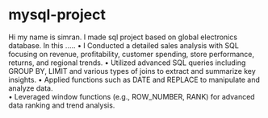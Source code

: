 # mysql-project
Hi my name is simran. I made sql project based on global electronics database.
 In this .....
• I Conducted a detailed sales analysis with SQL focusing on revenue, 
profitability, customer spending, store performance, returns, and regional trends. 
• Utilized advanced SQL queries including GROUP BY, LIMIT and various types of joins to extract and summarize key 
insights. 
• Applied functions such as DATE and REPLACE to manipulate and analyze data.  
• Leveraged window functions (e.g., ROW_NUMBER, RANK) for advanced data ranking and trend 
analysis. 
